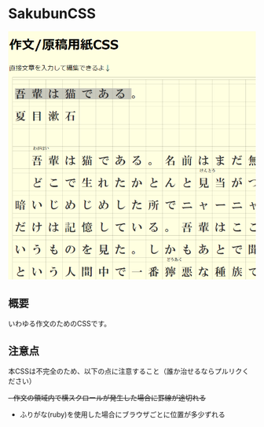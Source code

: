 # SakubunCSS

![SakubunCSS Sample Image](https://raw.githubusercontent.com/satorunet/SakubunCSS/master/sample.png)

## 概要

いわゆる作文のためのCSSです。

## 注意点

本CSSは不完全のため、以下の点に注意すること（誰か治せるならプルリクください）

<s>- 作文の領域内で横スクロールが発生した場合に罫線が途切れる</s>
- ふりがな(ruby)を使用した場合にブラウザごとに位置が多少ずれる
